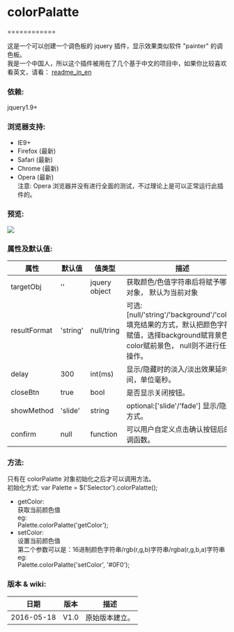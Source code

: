 # colorPalatte
============

这是一个可以创建一个调色板的 jquery 插件，显示效果类似软件 "painter" 的调色板。  
我是一个中国人，所以这个插件被用在了几个基于中文的项目中，如果你比较喜欢看英文，请看： [readme_in_en](README.md)  

### 依赖:  
jquery1.9+

### 浏览器支持:
* IE9+
* Firefox (最新)
* Safari (最新)
* Chrome (最新)
* Opera (最新)  
注意: Opera 浏览器并没有进行全面的测试，不过理论上是可以正常运行此插件的。  

### 预览:
![](https://github.com/huangjunse/colorPalatte/raw/master/Snapshot/01.jpg)

### 属性及默认值:
属性|默认值|值类型|描述
---|---|---|---
targetObj|''|jquery object|获取颜色/色值字符串后将赋予哪个对象， 默认为当前对象
resultFormat|'string'|null/tring|可选: [null/'string'/'background'/'color']  填充结果的方式，默认把颜色字符串赋值，选择background赋背景色，color赋前景色， null则不进行任何操作。
delay|300|int(ms)|显示/隐藏时的淡入/淡出效果延时时间，单位毫秒。
closeBtn|true|bool|是否显示关闭按钮。
showMethod|'slide'|string|optional:['slide'/'fade']  显示/隐藏方式。
confirm|null|function|可以用户自定义点击确认按钮后的回调函数。

### 方法:
只有在 colorPalatte 对象初始化之后才可以调用方法。  
初始化方式:
var Palette = $('Selector').colorPalatte();  

* getColor:  
获取当前颜色值   
eg:  
Palette.colorPalatte('getColor');
* setColor:  
设置当前颜色值  
第二个参数可以是：16进制颜色字符串/rgb(r,g,b)字符串/rgba(r,g,b,a)字符串  
eg:  
Palette.colorPalatte('setColor', '#0F0');

### 版本 & wiki:
日期|版本|描述
---|---|---
2016-05-18|V1.0|原始版本建立。
